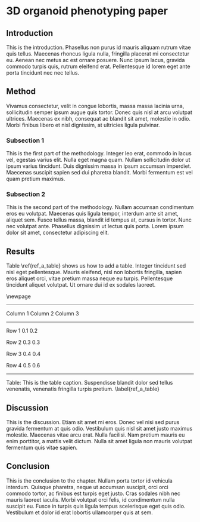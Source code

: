# 3D organoid phenotyping paper

## Introduction

This is the introduction. Phasellus non purus id mauris aliquam rutrum vitae quis tellus. Maecenas rhoncus ligula nulla, fringilla placerat mi consectetur eu. Aenean nec metus ac est ornare posuere. Nunc ipsum lacus, gravida commodo turpis quis, rutrum eleifend erat. Pellentesque id lorem eget ante porta tincidunt nec nec tellus.

## Method

Vivamus consectetur, velit in congue lobortis, massa massa lacinia urna, sollicitudin semper ipsum augue quis tortor. Donec quis nisl at arcu volutpat ultrices. Maecenas ex nibh, consequat ac blandit sit amet, molestie in odio. Morbi finibus libero et nisl dignissim, at ultricies ligula pulvinar.

### Subsection 1

This is the first part of the methodology.  Integer leo erat, commodo in lacus vel, egestas varius elit. Nulla eget magna quam. Nullam sollicitudin dolor ut ipsum varius tincidunt. Duis dignissim massa in ipsum accumsan imperdiet. Maecenas suscipit sapien sed dui pharetra blandit. Morbi fermentum est vel quam pretium maximus.

### Subsection 2

This is the second part of the methodology. Nullam accumsan condimentum eros eu volutpat. Maecenas quis ligula tempor, interdum ante sit amet, aliquet sem. Fusce tellus massa, blandit id tempus at, cursus in tortor. Nunc nec volutpat ante. Phasellus dignissim ut lectus quis porta. Lorem ipsum dolor sit amet, consectetur adipiscing elit.

## Results

Table \ref{ref_a_table} shows us how to add a table. Integer tincidunt sed nisl eget pellentesque. Mauris eleifend, nisl non lobortis fringilla, sapien eros aliquet orci, vitae pretium massa neque eu turpis. Pellentesque tincidunt aliquet volutpat. Ut ornare dui id ex sodales laoreet.

\newpage

---------------------------------------------------------------------------
Column 1            Column 2                Column 3
--------------      -------------------     -------------------
Row 1               0.1                     0.2

Row 2               0.3                     0.3

Row 3               0.4                     0.4      

Row 4               0.5                     0.6

---------------------------------------------------------------------------

Table: This is the table caption. Suspendisse blandit dolor sed tellus venenatis, venenatis fringilla turpis pretium. \label{ref_a_table}


## Discussion

This is the discussion. Etiam sit amet mi eros. Donec vel nisi sed purus gravida fermentum at quis odio. Vestibulum quis nisl sit amet justo maximus molestie. Maecenas vitae arcu erat. Nulla facilisi. Nam pretium mauris eu enim porttitor, a mattis velit dictum. Nulla sit amet ligula non mauris volutpat fermentum quis vitae sapien.

## Conclusion

This is the conclusion to the chapter. Nullam porta tortor id vehicula interdum. Quisque pharetra, neque ut accumsan suscipit, orci orci commodo tortor, ac finibus est turpis eget justo. Cras sodales nibh nec mauris laoreet iaculis. Morbi volutpat orci felis, id condimentum nulla suscipit eu. Fusce in turpis quis ligula tempus scelerisque eget quis odio. Vestibulum et dolor id erat lobortis ullamcorper quis at sem.
